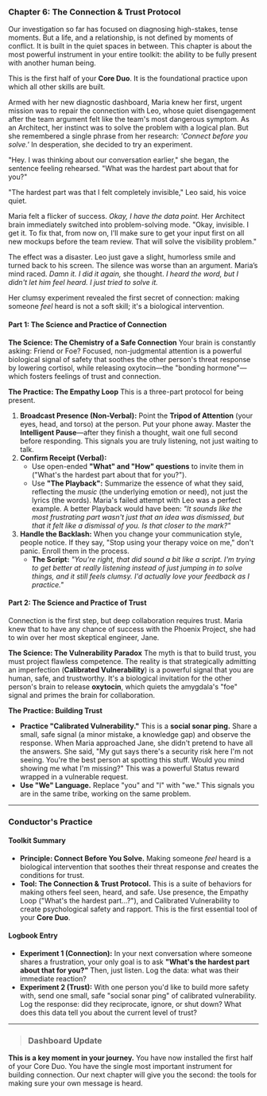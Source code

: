 
### **Chapter 6: The Connection & Trust Protocol**

Our investigation so far has focused on diagnosing high-stakes, tense moments. But a life, and a relationship, is not defined by moments of conflict. It is built in the quiet spaces in between. This chapter is about the most powerful instrument in your entire toolkit: the ability to be fully present with another human being.

This is the first half of your **Core Duo**. It is the foundational practice upon which all other skills are built.

Armed with her new diagnostic dashboard, Maria knew her first, urgent mission was to repair the connection with Leo, whose quiet disengagement after the team argument felt like the team's most dangerous symptom. As an Architect, her instinct was to solve the problem with a logical plan. But she remembered a single phrase from her research: *'Connect before you solve.'* In desperation, she decided to try an experiment.

"Hey. I was thinking about our conversation earlier," she began, the sentence feeling rehearsed. "What was the hardest part about that for you?"

"The hardest part was that I felt completely invisible," Leo said, his voice quiet.

Maria felt a flicker of success. *Okay, I have the data point.* Her Architect brain immediately switched into problem-solving mode. "Okay, invisible. I get it. To fix that, from now on, I'll make sure to get your input first on all new mockups before the team review. That will solve the visibility problem."

The effect was a disaster. Leo just gave a slight, humorless smile and turned back to his screen. The silence was worse than an argument. Maria’s mind raced. *Damn it. I did it again,* she thought. *I heard the word, but I didn't let him feel heard. I just tried to solve it.*

Her clumsy experiment revealed the first secret of connection: making someone *feel* heard is not a soft skill; it's a biological intervention.

#### **Part 1: The Science and Practice of Connection**

**The Science: The Chemistry of a Safe Connection**
Your brain is constantly asking: Friend or Foe? Focused, non-judgmental attention is a powerful biological signal of safety that soothes the other person's threat response by lowering cortisol, while releasing oxytocin—the "bonding hormone"—which fosters feelings of trust and connection.

**The Practice: The Empathy Loop**
This is a three-part protocol for being present.
1.  **Broadcast Presence (Non-Verbal):** Point the **Tripod of Attention** (your eyes, head, and torso) at the person. Put your phone away. Master the **Intelligent Pause**—after they finish a thought, wait one full second before responding. This signals you are truly listening, not just waiting to talk.
2.  **Confirm Receipt (Verbal):**
    *   Use open-ended **"What" and "How" questions** to invite them in ("What's the hardest part about that for you?").
    *   Use **"The Playback":** Summarize the essence of what they said, reflecting the *music* (the underlying emotion or need), not just the lyrics (the words). Maria's failed attempt with Leo was a perfect example. A better Playback would have been: *"It sounds like the most frustrating part wasn't just that an idea was dismissed, but that it felt like a dismissal of you. Is that closer to the mark?"*
3.  **Handle the Backlash:** When you change your communication style, people notice. If they say, "Stop using your therapy voice on me," don't panic. Enroll them in the process.
    *   **The Script:** *"You're right, that did sound a bit like a script. I'm trying to get better at really listening instead of just jumping in to solve things, and it still feels clumsy. I'd actually love your feedback as I practice."*

#### **Part 2: The Science and Practice of Trust**

Connection is the first step, but deep collaboration requires trust. Maria knew that to have any chance of success with the Phoenix Project, she had to win over her most skeptical engineer, Jane.

**The Science: The Vulnerability Paradox**
The myth is that to build trust, you must project flawless competence. The reality is that strategically admitting an imperfection (**Calibrated Vulnerability**) is a powerful signal that you are human, safe, and trustworthy. It's a biological invitation for the other person's brain to release **oxytocin**, which quiets the amygdala's "foe" signal and primes the brain for collaboration.

**The Practice: Building Trust**
*   **Practice "Calibrated Vulnerability."** This is a **social sonar ping.** Share a small, safe signal (a minor mistake, a knowledge gap) and observe the response. When Maria approached Jane, she didn't pretend to have all the answers. She said, "My gut says there's a security risk here I'm not seeing. You're the best person at spotting this stuff. Would you mind showing me what I'm missing?" This was a powerful Status reward wrapped in a vulnerable request.
*   **Use "We" Language.** Replace "you" and "I" with "we." This signals you are in the same tribe, working on the same problem.

---
### **Conductor's Practice**

#### **Toolkit Summary**
*   **Principle: Connect Before You Solve.** Making someone *feel* heard is a biological intervention that soothes their threat response and creates the conditions for trust.
*   **Tool: The Connection & Trust Protocol.** This is a suite of behaviors for making others feel seen, heard, and safe. Use presence, the Empathy Loop ("What's the hardest part...?"), and Calibrated Vulnerability to create psychological safety and rapport. This is the first essential tool of your **Core Duo**.

#### **Logbook Entry**
*   **Experiment 1 (Connection):** In your next conversation where someone shares a frustration, your only goal is to ask **"What's the hardest part about that for you?"** Then, just listen. Log the data: what was their immediate reaction?
*   **Experiment 2 (Trust):** With one person you'd like to build more safety with, send one small, safe "social sonar ping" of calibrated vulnerability. Log the response: did they reciprocate, ignore, or shut down? What does this data tell you about the current level of trust?

---
> ### **Dashboard Update**
>
**This is a key moment in your journey.** You have now installed the first half of your Core Duo. You have the single most important instrument for building connection. Our next chapter will give you the second: the tools for making sure your own message is heard.